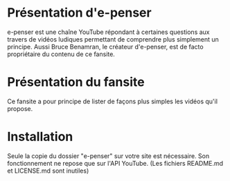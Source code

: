 # Présentation d'e-penser
 e-penser est une chaîne YouTube répondant à certaines questions aux travers de vidéos ludiques permettant de comprendre plus simplement un principe.
 Aussi Bruce Benamran, le créateur d'e-penser, est de facto propriétaire du contenu de ce fansite.

# Présentation du fansite
 Ce fansite a pour principe de lister de façons plus simples les vidéos qu'il propose.
 
# Installation
 Seule la copie du dossier "e-penser" sur votre site est nécessaire. Son fonctionnement ne repose que sur l'API YouTube. (Les fichiers README.md et LICENSE.md sont inutiles)
